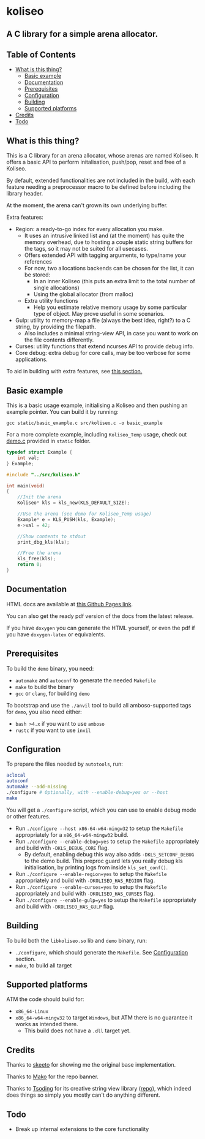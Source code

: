 # koliseo

## A C library for a simple arena allocator.

## Table of Contents

+ [What is this thing?](#witt)
  + [Basic example](#basic_example)
  + [Documentation](#docs)
  + [Prerequisites](#prerequisites)
  + [Configuration](#config)
  + [Building](#building)
  + [Supported platforms](#support)
+ [Credits](#credits)
+ [Todo](#todo)

## What is this thing? <a name = "witt"></a>

  This is a C library for an arena allocator, whose arenas are named Koliseo.
  It offers a basic API to perform initalisation, push/pop, reset and free of a Koliseo.

  By default, extended functionalities are not included in the build, with each feature needing a preprocessor macro to be defined before including the library header.

  At the moment, the arena can't grown its own underlying buffer.

  Extra features:

  - Region: a ready-to-go index for every allocation you make.
    - It uses an intrusive linked list and (at the moment) has quite the memory overhead, due to hosting a couple static string buffers for the tags, so it may not be suited for all usecases.
    - Offers extended API with tagging arguments, to type/name your references
    - For now, two allocations backends can be chosen for the list, it can be stored:
      - In an inner Koliseo (this puts an extra limit to the total number of single allocations)
      - Using the global allocator (from malloc)
    - Extra utility functions
      - Help you estimate relative memory usage by some particular type of object. May prove useful in some scenarios.
  - Gulp: utility to memory-map a file (always the best idea, right?) to a C string, by providing the filepath.
    - Also includes a minimal string-view API, in case you want to work on the file contents differently.
  - Curses: utility functions that extend ncurses API to provide debug info.
  - Core debug: extra debug for core calls, may be too verbose for some applications.

  To aid in building with extra features, see [this section.](#config)

## Basic example <a name = "basic_example"></a>

  This is a basic usage example, initialising a Koliseo and then pushing an example pointer.
  You can build it by running:

  `gcc static/basic_example.c src/koliseo.c -o basic_example`

  For a more complete example, including `Koliseo_Temp` usage, check out [demo.c](./static/demo.c) provided in `static` folder.


```c
typedef struct Example {
    int val;
} Example;

#include "../src/koliseo.h"

int main(void)
{
    //Init the arena
    Koliseo* kls = kls_new(KLS_DEFAULT_SIZE);

    //Use the arena (see demo for Koliseo_Temp usage)
    Example* e = KLS_PUSH(kls, Example);
    e->val = 42;

    //Show contents to stdout
    print_dbg_kls(kls);

    //Free the arena
    kls_free(kls);
    return 0;
}
```

## Documentation <a name = "docs"></a>

  HTML docs are available at [this Github Pages link](https://jgabaut.github.io/koliseo-docs/index.html).

  You can also get the ready pdf version of the docs from the latest release.

  If you have `doxygen` you can generate the HTML yourself, or even the pdf if you have `doxygen-latex` or equivalents.

## Prerequisites <a name = "prerequisites"></a>

  To build the `demo` binary, you need:
  * `automake` and `autoconf` to generate the needed `Makefile`
  * `make` to build the binary
  * `gcc` or `clang`, for building `demo`


  To bootstrap and use the `./anvil` tool to build all amboso-supported tags for `demo`, you also need either:

  * `bash >4.x` if you want to use `amboso`
  * `rustc` if you want to use `invil`


## Configuration <a name = "config"></a>

  To prepare the files needed by `autotools`, run:

  ```sh
  aclocal
  autoconf
  automake --add-missing
  ./configure # Optionally, with --enable-debug=yes or --host
  make
  ```

  You will get a `./configure` script, which you can use to enable debug mode or other features.

  - Run `./configure --host x86-64-w64-mingw32` to setup the `Makefile` appropriately for a `x86_64-w64-mingw32` build.
  - Run `./configure --enable-debug=yes` to setup the `Makefile` appropriately and build with `-DKLS_DEBUG_CORE` flag.
    - By default, enabling debug this way also adds `-DKLS_SETCONF_DEBUG` to the demo build. This preproc guard lets you really debug kls initialisation, by printing logs from inside `kls_set_conf()`.
  - Run `./configure --enable-region=yes` to setup the `Makefile` appropriately and build with `-DKOLISEO_HAS_REGION` flag.
  - Run `./configure --enable-curses=yes` to setup the `Makefile` appropriately and build with `-DKOLISEO_HAS_CURSES` flag.
  - Run `./configure --enable-gulp=yes` to setup the `Makefile` appropriately and build with `-DKOLISEO_HAS_GULP` flag.


## Building <a name = "building"></a>

  To build both the `libkoliseo.so` lib and `demo` binary, run:
  * `./configure`, which should generate the `Makefile`. See [Configuration](#config) section.
  * `make`, to build all target

## Supported platforms <a name = "support"></a>

  ATM the code should build for:
  - `x86_64-Linux`
  - `x86_64-w64-mingw32` to target `Windows`, but ATM there is no guarantee it works as intended there.
    - This build does not have a `.dll` target yet.

## Credits <a name = "credits"></a>

  Thanks to [skeeto](https://www.reddit.com/user/skeeto/) for showing me the original base implementation.

  Thanks to [Mako](https://www.instagram.com/mako_x_tattoo/) for the repo banner.

  Thanks to [Tsoding](https://github.com/tsoding) for its creative string view library ([repo](https://github.com/tsoding/sv)), which indeed does things so simply you mostly can't do anything different.

## Todo <a name = "todo"></a>

  - Break up internal extensions to the core functionality

